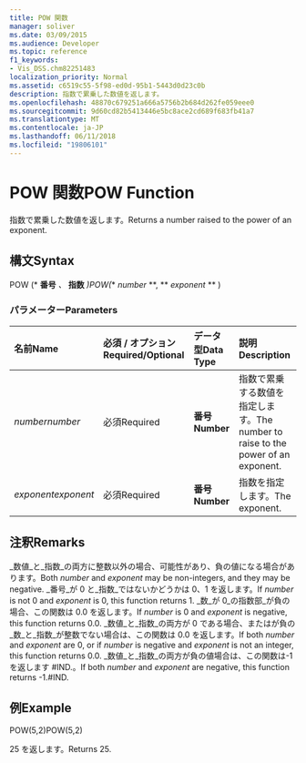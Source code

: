 ```yaml
---
title: POW 関数
manager: soliver
ms.date: 03/09/2015
ms.audience: Developer
ms.topic: reference
f1_keywords:
- Vis_DSS.chm82251483
localization_priority: Normal
ms.assetid: c6519c55-5f98-ed0d-95b1-5443d0d23c0b
description: 指数で累乗した数値を返します。
ms.openlocfilehash: 48870c679251a666a5756b2b684d262fe059eee0
ms.sourcegitcommit: 9d60cd82b5413446e5bc8ace2cd689f683fb41a7
ms.translationtype: MT
ms.contentlocale: ja-JP
ms.lasthandoff: 06/11/2018
ms.locfileid: "19806101"
---
```

# <a name="pow-function"></a><span data-ttu-id="f0812-103">POW 関数</span><span class="sxs-lookup"><span data-stu-id="f0812-103">POW Function</span></span>

<span data-ttu-id="f0812-104">指数で累乗した数値を返します。</span><span class="sxs-lookup"><span data-stu-id="f0812-104">Returns a number raised to the power of an exponent.</span></span>
  
## <a name="syntax"></a><span data-ttu-id="f0812-105">構文</span><span class="sxs-lookup"><span data-stu-id="f0812-105">Syntax</span></span>

<span data-ttu-id="f0812-106">POW (* **番号** *、* **指数** *)</span><span class="sxs-lookup"><span data-stu-id="f0812-106">POW(** *number* **, ** *exponent* ** )</span></span> 
  
### <a name="parameters"></a><span data-ttu-id="f0812-107">パラメーター</span><span class="sxs-lookup"><span data-stu-id="f0812-107">Parameters</span></span>

|<span data-ttu-id="f0812-108">**名前**</span><span class="sxs-lookup"><span data-stu-id="f0812-108">**Name**</span></span>|<span data-ttu-id="f0812-109">**必須 / オプション**</span><span class="sxs-lookup"><span data-stu-id="f0812-109">**Required/Optional**</span></span>|<span data-ttu-id="f0812-110">**データ型**</span><span class="sxs-lookup"><span data-stu-id="f0812-110">**Data Type**</span></span>|<span data-ttu-id="f0812-111">**説明**</span><span class="sxs-lookup"><span data-stu-id="f0812-111">**Description**</span></span>|
|:-----|:-----|:-----|:-----|
| <span data-ttu-id="f0812-112">_number_</span><span class="sxs-lookup"><span data-stu-id="f0812-112">_number_</span></span> <br/> |<span data-ttu-id="f0812-113">必須</span><span class="sxs-lookup"><span data-stu-id="f0812-113">Required</span></span>  <br/> |<span data-ttu-id="f0812-114">**番号**</span><span class="sxs-lookup"><span data-stu-id="f0812-114">**Number**</span></span> <br/> |<span data-ttu-id="f0812-115">指数で累乗する数値を指定します。</span><span class="sxs-lookup"><span data-stu-id="f0812-115">The number to raise to the power of an exponent.</span></span>  <br/> |
| <span data-ttu-id="f0812-116">_exponent_</span><span class="sxs-lookup"><span data-stu-id="f0812-116">_exponent_</span></span> <br/> |<span data-ttu-id="f0812-117">必須</span><span class="sxs-lookup"><span data-stu-id="f0812-117">Required</span></span>  <br/> |<span data-ttu-id="f0812-118">**番号**</span><span class="sxs-lookup"><span data-stu-id="f0812-118">**Number**</span></span> <br/> |<span data-ttu-id="f0812-119">指数を指定します。</span><span class="sxs-lookup"><span data-stu-id="f0812-119">The exponent.</span></span>  <br/> |
   
## <a name="remarks"></a><span data-ttu-id="f0812-120">注釈</span><span class="sxs-lookup"><span data-stu-id="f0812-120">Remarks</span></span>

<span data-ttu-id="f0812-121">_数値_と_指数_の両方に整数以外の場合、可能性があり、負の値になる場合があります。</span><span class="sxs-lookup"><span data-stu-id="f0812-121">Both  _number_ and  _exponent_ may be non-integers, and they may be negative.</span></span> <span data-ttu-id="f0812-122">_番号_が 0 と_指数_ではないかどうかは 0、1 を返します。</span><span class="sxs-lookup"><span data-stu-id="f0812-122">If  _number_ is not 0 and  _exponent_ is 0, this function returns 1.</span></span> <span data-ttu-id="f0812-123">_数_が 0_の指数部_が負の場合、この関数は 0.0 を返します。</span><span class="sxs-lookup"><span data-stu-id="f0812-123">If  _number_ is 0 and  _exponent_ is negative, this function returns 0.0.</span></span> <span data-ttu-id="f0812-124">_数値_と_指数_の両方が 0 である場合、またはが負の_数_と_指数_が整数でない場合は、この関数は 0.0 を返します。</span><span class="sxs-lookup"><span data-stu-id="f0812-124">If both  _number_ and  _exponent_ are 0, or if  _number_ is negative and  _exponent_ is not an integer, this function returns 0.0.</span></span> <span data-ttu-id="f0812-125">_数値_と_指数_の両方が負の値場合は、この関数は-1 を返します #IND.。</span><span class="sxs-lookup"><span data-stu-id="f0812-125">If both  _number_ and  _exponent_ are negative, this function returns -1.#IND.</span></span> 
  
## <a name="example"></a><span data-ttu-id="f0812-126">例</span><span class="sxs-lookup"><span data-stu-id="f0812-126">Example</span></span>

<span data-ttu-id="f0812-127">POW(5,2)</span><span class="sxs-lookup"><span data-stu-id="f0812-127">POW(5,2)</span></span> 
  
<span data-ttu-id="f0812-128">25 を返します。</span><span class="sxs-lookup"><span data-stu-id="f0812-128">Returns 25.</span></span> 
  

